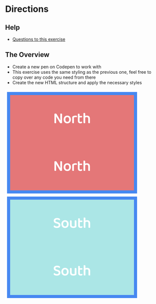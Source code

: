 # Directions

## Help

- [Questions to this exercise](http://askbot.greenfox.academy/questions/scope:all/sort:activity-desc/tags:directionsagain/page:1/)

## The Overview

- Create a new pen on Codepen to work with
- This exercise uses the same styling as the previous one, feel free to copy over any code you need from there
- Create the new HTML structure and apply the necessary styles

![directions](assets/03.png)
